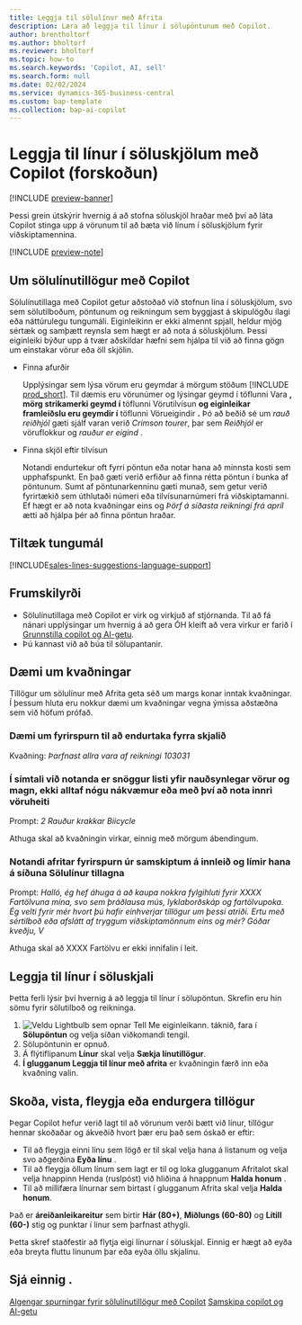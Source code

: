 ```yaml
---
title: Leggja til sölulínur með Afrita
description: Læra að leggja til línur í sölupöntunum með Copilot.
author: brentholtorf
ms.author: bholtorf
ms.reviewer: bholtorf
ms.topic: how-to
ms.search.keywords: 'Copilot, AI, sell'
ms.search.form: null
ms.date: 02/02/2024
ms.service: dynamics-365-business-central
ms.custom: bap-template
ms.collection: bap-ai-copilot
---
```


# <a name="suggest-lines-on-sales-documents-with-copilot-preview"></a>Leggja til línur í söluskjölum með Copilot (forskoðun)

[!INCLUDE [preview-banner](~/../shared-content/shared/preview-includes/preview-banner.md)]

Þessi grein útskýrir hvernig á að stofna söluskjöl hraðar með því að láta Copilot stinga upp á vörunum til að bæta við línum í söluskjölum fyrir viðskiptamennina.

[!INCLUDE [preview-note](~/../shared-content/shared/preview-includes/production-ready-preview-dynamics365.md)]

## <a name="about-sales-line-suggestions-with-copilot"></a>Um sölulínutillögur með Copilot

Sölulínutillaga með Copilot getur aðstoðað við stofnun lína í söluskjölum, svo sem sölutilboðum, pöntunum og reikningum sem byggjast á skipulögðu ílagi eða náttúrulegu tungumáli. Eiginleikinn er ekki almennt spjall, heldur mjög sértæk og samþætt reynsla sem hægt er að nota á söluskjölum. Þessi eiginleiki býður upp á tvær aðskildar hæfni sem hjálpa til við að finna gögn um einstakar vörur eða öll skjölin.

* Finna afurðir

  Upplýsingar sem lýsa vörum eru geymdar á mörgum stöðum [!INCLUDE [prod_short](includes/prod_short.md)]. Til dæmis eru vörunúmer og lýsingar geymd í töflunni Vara **, mörg strikamerki geymd í** töflunni Vörutilvísun **og eiginleikar framleiðslu eru geymdir í** töflunni Vörueigindir **.**  Þó að beðið sé um *rauð reiðhjól* gæti sjálf varan verið *Crimson tourer*, þar sem *Reiðhjól* er vöruflokkur og *rauður er eigind* .

* Finna skjöl eftir tilvísun

  Notandi endurtekur oft fyrri pöntun eða notar hana að minnsta kosti sem upphafspunkt. En það gæti verið erfiður að finna rétta pöntun í bunka af pöntunum. Sumt af pöntunarkenninu gæti munað, sem getur verið fyrirtækið sem úthlutaði númeri eða tilvísunarnúmeri frá viðskiptamanni. Ef hægt er að nota kvaðningar eins og *Þörf á síðasta reikningi frá apríl* ætti að hjálpa þér að finna pöntun hraðar.

## <a name="available-languages"></a>Tiltæk tungumál

[!INCLUDE[sales-lines-suggestions-language-support](includes/sales-lines-suggestions-language-support.md)]

## <a name="prerequisites"></a>Frumskilyrði

* Sölulínutillaga með Copilot er virk og virkjuð af stjórnanda. Til að fá nánari upplýsingar um hvernig á að gera ÓH kleift að vera virkur er farið í [Grunnstilla copilot og AI-getu](enable-ai.md).
* Þú kannast við að búa til sölupantanir.

## <a name="examples-of-prompts"></a>Dæmi um kvaðningar

Tillögur um sölulínur með Afrita geta séð um margs konar inntak kvaðningar. Í þessum hluta eru nokkur dæmi um kvaðningar vegna ýmissa aðstæðna sem við höfum prófað.

### <a name="sample-inquiry-to-repeat-the-past-document"></a>Dæmi um fyrirspurn til að endurtaka fyrra skjalið

Kvaðning: *Þarfnast allra vara af reikningi 103031*

### <a name="during-phone-call-user-quickly-types-list-of-required-products-and-quantities-not-always-accurate-enough-or-using-internal-product-names"></a>Í símtali við notanda er snöggur listi yfir nauðsynlegar vörur og magn, ekki alltaf nógu nákvæmur eða með því að nota innri vöruheiti

Prompt: *2 Rauður krakkar Biicycle*

Athuga skal að kvaðningin virkar, einnig með mörgum ábendingum.

### <a name="a-user-copies-an-inquiry-from-an-inbound-communication-and-pastes-it-to-the-sales-lines-suggestions-page"></a>Notandi afritar fyrirspurn úr samskiptum á innleið og límir hana á síðuna Sölulínur tillagna

Prompt: *Halló, ég hef áhuga á að kaupa nokkra fylgihluti fyrir XXXX Fartölvuna mína, svo sem þráðlausa mús, lyklaborðskáp og fartölvupoka. Ég velti fyrir mér hvort þú hafir einhverjar tillögur um þessi atriði. Ertu með sértilboð eða afslátt af tryggum viðskiptamönnum eins og mér? Góðar kveðju, V*

Athuga skal að XXXX Fartölvu er ekki innifalin í leit.

## <a name="suggest-lines-on-a-sales-document"></a>Leggja til línur í söluskjali

Þetta ferli lýsir því hvernig á að leggja til línur í sölupöntun. Skrefin eru hin sömu fyrir sölutilboð og reikninga.

1.  ![Veldu Lightbulb sem opnar Tell Me eiginleikann.](media/ui-search/search_small.png "Segðu mér hvað þú vilt gera") táknið, fara í **Sölupöntun** og velja síðan viðkomandi tengil.
1. Sölupöntunin er opnuð.
1. Á flýtiflipanum **Línur** skal velja **Sækja línutillögur**.
1.  **Í glugganum Leggja til línur með afrita** er kvaðningin færð inn eða kvaðning valin.

## <a name="review-save-discard-or-regenerate-suggestions"></a>Skoða, vista, fleygja eða endurgera tillögur

Þegar Copilot hefur verið lagt til að vörunum verði bætt við línur, tillögur hennar skoðaðar og ákveðið hvort þær eru það sem óskað er eftir:

* Til að fleygja einni línu sem lögð er til skal velja hana á listanum og velja svo aðgerðina **Eyða línu** .
* Til að fleygja öllum línum sem lagt er til og loka glugganum Afritalot skal velja hnappinn Henda (ruslpóst) við hliðina á hnappnum **Halda honum** .
* Til að millifæra línurnar sem birtast í glugganum Afrita skal velja **Halda honum**. 

Það er **áreiðanleikareitur** sem birtir **Hár (80+)**, **Miðlungs (60-80)** og **Lítill (60-)** stig og punktar í línur sem þarfnast athygli.

Þetta skref staðfestir að flytja eigi línurnar í söluskjal. Einnig er hægt að eyða eða breyta fluttu línunum þar eða eyða öllu skjalinu.

## <a name="see-also"></a>Sjá einnig .

[Algengar spurningar fyrir sölulínutillögur með Copilot](faq-sales-suggest-sales-lines-with-copilot.md)
[Samskipa copilot og AI-getu](enable-ai.md)
